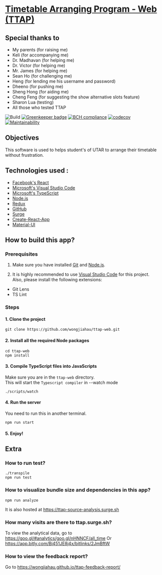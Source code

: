 # [Timetable Arranging Program - Web (TTAP)](https://github.com/wongjiahau/ttap-web)

## Special thanks to

- My parents (for raising me)
- Keli (for accompanying me)
- Dr. Madhavan (for helping me)
- Dr. Victor (for helping me)
- Mr. James (for helping me)
- Sean Ho (for challenging me)
- Heng (for lending me his username and password)
- Dheeno (for pushing me)
- Sheng Hong (for aiding me)
- Cheng Feng (for suggesting the show alternative slots feature)
- Sharon Lua (testing)
- All those who tested TTAP

![Build](https://github.com/wongjiahau/ttap-web/workflows/Build/badge.svg)
[![Greenkeeper badge](https://badges.greenkeeper.io/wongjiahau/ttap-web.svg)](https://greenkeeper.io/)
[![BCH compliance](https://bettercodehub.com/edge/badge/wongjiahau/ttap-web?branch=master)](https://bettercodehub.com/)
[![codecov](https://codecov.io/gh/wongjiahau/ttap-web/branch/code-cov/graph/badge.svg)](https://codecov.io/gh/wongjiahau/ttap-web/branch/code-cov)
[![Maintainability](https://api.codeclimate.com/v1/badges/5ce98f451482c90bfce6/maintainability)](https://codeclimate.com/github/wongjiahau/ttap-web/maintainability)

## Objectives

This software is used to helps student's of UTAR to arrange their timetable without frustration.

## Technologies used :

- [Facebook's React](https://reactjs.org/)
- [Microsoft's Visual Studio Code](https://code.visualstudio.com/)
- [Microsoft's TypeScript](https://www.typescriptlang.org/)
- [Node.js](https://nodejs.org/en/)
- [Redux](http://redux.js.org/)
- [GitHub](https://github.com/)
- [Surge](https://surge.sh/)
- [Create-React-App](https://github.com/facebookincubator/create-react-app)
- [Material-UI](https://material-ui-next.com/)

## How to build this app?

### Prerequisites

1. Make sure you have installed [Git](https://git-scm.com/downloads) and
   [Node.js](https://nodejs.org/en/).

2. It is highly recommended to use [Visual Studio Code](https://code.visualstudio.com/) for this project.
   Also, please install the following extensions:

- Git Lens
- TS Lint

### Steps

#### 1. Clone the project

```
git clone https://github.com/wongjiahau/ttap-web.git
```

#### 2. Install all the required Node packages

```
cd ttap-web
npm install
```

#### 3. Compile TypeScript files into JavaScripts

Make sure you are in the `ttap-web` directory.  
This will start the `Typescript compiler` in --watch mode

```
./scripts/watch
```

#### 4. Run the server

You need to run this in another terminal.

```
npm run start
```

#### 5. Enjoy!

## Extra

### How to run test?

```
./transpile
npm run test
```

### How to visualize bundle size and dependencies in this app?

```
npm run analyze
```

It is also hosted at https://ttap-source-analysis.surge.sh

### How many visits are there to ttap.surge.sh?

To view the analytical data, go to https://goo.gl/#analytics/goo.gl/nHNNCF/all_time
Or https://app.bitly.com/Bi451JE8j4x/bitlinks/2JmBftW

### How to view the feedback report?

Go to https://wongjiahau.github.io/ttap-feedback-report/
